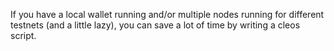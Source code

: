 If you have a local wallet running and/or multiple nodes running for different testnets (and a little lazy), you can save a lot of time by writing a cleos script.
